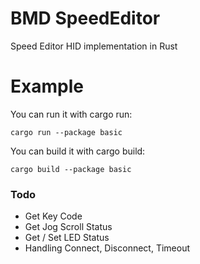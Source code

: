 # BMD SpeedEditor
Speed Editor HID implementation in Rust

# Example
You can run it with cargo run:
```
cargo run --package basic
```

You can build it with cargo build:
```
cargo build --package basic
```

### Todo
* Get Key Code
* Get Jog Scroll Status
* Get / Set LED Status
* Handling Connect, Disconnect, Timeout
